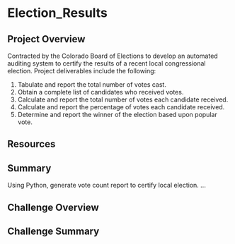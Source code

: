 # Election_Results
 
## Project Overview

Contracted by the Colorado Board of Elections to develop an automated auditing system to certify the results of a recent local congressional election.  Project deliverables include the following:  

  1. Tabulate and report the total number of votes cast.
  2. Obtain a complete list of candidates who received votes.
  3. Calculate and report the total number of votes each candidate received.
  4. Calculate and report the percentage of votes each candidate received.
  5. Determine and report the winner of the election based upon popular vote.




## Resources



## Summary

Using Python, generate vote count report to certify local election. ...


## Challenge Overview


## Challenge Summary
